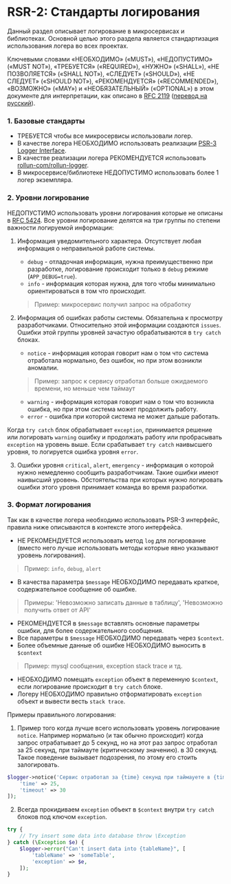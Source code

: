 
RSR-2: Стандарты логирования
============================

Данный раздел описывает логирование в микросервисах и библиотеках. Основной целью этого раздела является стандартизация
использования логера во всех проектах.

Ключевыми словами «НЕОБХОДИМО» («MUST»), «НЕДОПУСТИМО» («MUST NOT»), «ТРЕБУЕТСЯ» («REQUIRED»), 
«НУЖНО» («SHALL»), «НЕ ПОЗВОЛЯЕТСЯ» («SHALL NOT»), «СЛЕДУЕТ» («SHOULD»), «НЕ СЛЕДУЕТ» («SHOULD NOT»), 
«РЕКОМЕНДУЕТСЯ» («RECOMMENDED»), «ВОЗМОЖНО» («MAY») и «НЕОБЯЗАТЕЛЬНЫЙ» («OPTIONAL») в этом документе 
для интерпретации, как описано в [RFC 2119](http://www.ietf.org/rfc/rfc2119.txt) 
([перевод на русский](http://rfc.com.ru/rfc2119.htm)).

### 1. Базовые стандарты

* ТРЕБУЕТСЯ чтобы все микросервисы использовали логер.
* В качестве логера НЕОБХОДИМО использовать реализации 
[PSR-3 Logger Interface](https://github.com/php-fig/log/blob/master/Psr/Log/LoggerInterface.php).
* В качестве реализации логера РЕКОМЕНДУЕТСЯ использовать [rollun-com/rollun-logger](https://github.com/rollun-com/rollun-logger).
* В микросервисе/библиотеке НЕДОПУСТИМО использовать более 1 логер экземпляра.

### 2. Уровни логирование

НЕДОПУСТИМО использовать уровни логирования которые не описаны в [RFC 5424](https://tools.ietf.org/html/rfc5424).
Все уровни логирование делятся на три группы по степени важности логируемой информации:

1. Информация уведомительного характера. Отсутствует любая информация о неправильной работе системы.
    - `debug` - отладочная информация, нужна преимущественно при разработке, логирование происходит только в `debug` 
    режиме (`APP_DEBUG=true`).
    - `info` - информация которая нужна, для того чтобы минимально ориентироваться в том что происходит.
    > Пример: микросервис получил запрос на обработку

2. Информация об ошибках работы системы. Обязательна к просмотру разработчиками. Относительно этой информации создаются
`issues`. Ошибки этой группы уровней зачастую обрабатываются в `try catch` блоках.
    - `notice` - информация которая говорит нам о том что система отработала нормально, без ошибок, но при этом возникли 
    аномалии.
    > Пример: запрос к сервису отработал больше ожидаемого времени, но меньше чем таймаут
    
    - `warning` - информация которая говорит нам о том что возникла ошибка, но при этом система может продолжить работу.
    - `error` - ошибка при которой система не может дальше работать.
    
Когда `try catch` блок обрабатывает `exception`, принимается решение или логировать `warning` ошибку 
и продолжать работу или пробрасывать `exception` на уровень выше. Если срабатывает `try catch` наивысшего уровня,
то логируется ошибка уровня `error`.

3. Ошибки уровня `critical`, `alert`, `emergency` - информация о которой нужно немедленно сообщить разработчикам.
Такие ошибки имеют наивысший уровень. Обстоятельства при которых нужно логировать ошибки этого уровня принимает команда
во время разработки.


### 3. Формат логирования

Так как в качестве логера необходимо использовать PSR-3 интерфейс, правила ниже описываются в контексте этого интерфейса.

* НЕ РЕКОМЕНДУЕТСЯ использовать метод `log` для логирование 
(вместо него лучше использовать методы которые явно указывают уровень логирования).
> Пример: `info`, `debug`, `alert`
* В качества параметра `$message` НЕОБХОДИМО передавать краткое, содержательное сообщение об ошибке.
> Примеры: 'Невозможно записать данные в таблицу', 'Невозможно получить ответ от API'
* РЕКОМЕНДУЕТСЯ в `$message` вставлять основные параметры ошибки, для более содержательного сообщения.
* Все параметры в `$message` НЕОБХОДИМО передавать через `$context`.
* Более объемные данные об ошибке НЕОБХОДИМО выносить в `$context`
> Пример: mysql сообщения, exception stack trace и тд.
* НЕОБХОДИМО помещать `exception` объект в переменную `$context`, если логирование происходит в `try catch` блоке.
* Логеру НЕОБХОДИМО правильно отформатировать `exception` объект и вывести весть `stack trace`.


Примеры правильного логирования:

1. Пример того когда лучше всего использовать уровень логирование `notice`. Например нормально (и так обычно происходит)
когда запрос отрабатывает до 5 секунд, но на этот раз запрос отработал за 25 секунд, при таймауте (критическому значению).
в 30 секунд. Такое поведение вызывает подозрения, по этому его стоить залогировать.

```php
$logger->notice('Сервис отработал за {time} секунд при таймауете в {timeout} секунд', [
    'time' => 25,
    'timeout' => 30
]);
```

2. Всегда прокидиваем `exception` объект в `$context` внутри `try catch` блоков под ключом `exception`.

```php
try {
    // Try insert some data into database throw \Exception
} catch (\Exception $e) {
    $logger->error("Can't insert data into {tableName}", [
        'tableName' => 'someTable',
        'exception' => $e,
    ]);
}
```
